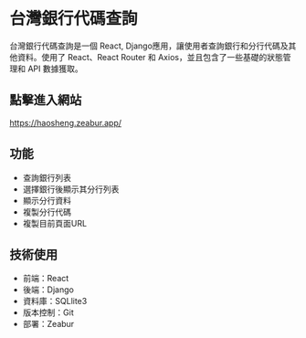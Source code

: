 # 台灣銀行代碼查詢

台灣銀行代碼查詢是一個 React, Django應用，讓使用者查詢銀行和分行代碼及其他資料。使用了 React、React Router 和 Axios，並且包含了一些基礎的狀態管理和 API 數據獲取。

## 點擊進入網站
https://haosheng.zeabur.app/

## 功能
* 查詢銀行列表
* 選擇銀行後顯示其分行列表
* 顯示分行資料
* 複製分行代碼
* 複製目前頁面URL

## 技術使用

* 前端：React
* 後端：Django
* 資料庫：SQLlite3
* 版本控制：Git
* 部署：Zeabur

